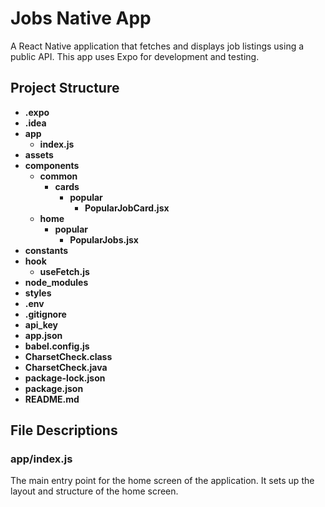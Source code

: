 # Jobs Native App

A React Native application that fetches and displays job listings using a public API. This app uses Expo for development and testing.

## Project Structure

- **.expo**
- **.idea**
- **app**
  - **index.js**
- **assets**
- **components**
  - **common**
    - **cards**
      - **popular**
        - **PopularJobCard.jsx**
  - **home**
    - **popular**
      - **PopularJobs.jsx**
- **constants**
- **hook**
  - **useFetch.js**
- **node_modules**
- **styles**
- **.env**
- **.gitignore**
- **api_key**
- **app.json**
- **babel.config.js**
- **CharsetCheck.class**
- **CharsetCheck.java**
- **package-lock.json**
- **package.json**
- **README.md**

## File Descriptions

### app/index.js

The main entry point for the home screen of the application. It sets up the layout and structure of the home screen.

```javascript

```
